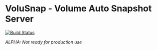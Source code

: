 # VoluSnap - Volume Auto Snapshot Server

[![Build Status](https://travis-ci.org/didil/volusnap.svg?branch=master)](https://travis-ci.org/didil/volusnap)


*ALPHA: Not ready for production use*